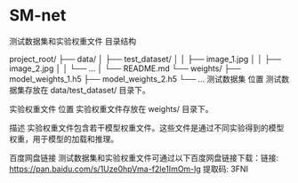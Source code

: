 # SM-net


测试数据集和实验权重文件
目录结构


project_root/
├── data/
│   ├── test_dataset/
│   │   ├── image_1.jpg
│   │   ├── image_2.jpg
│   │   └── ...
│   └── README.md
└── weights/
    ├── model_weights_1.h5
    ├── model_weights_2.h5
    └── ...
测试数据集
位置
测试数据集存放在 data/test_dataset/ 目录下。

实验权重文件
位置
实验权重文件存放在 weights/ 目录下。

描述
实验权重文件包含若干模型权重文件。这些文件是通过不同实验得到的模型权重，用于模型的加载和推理。

百度网盘链接
测试数据集和实验权重文件可通过以下百度网盘链接下载：链接: https://pan.baidu.com/s/1Uze0hpVma-f2le1ImOm-lg 提取码: 3FNI 
